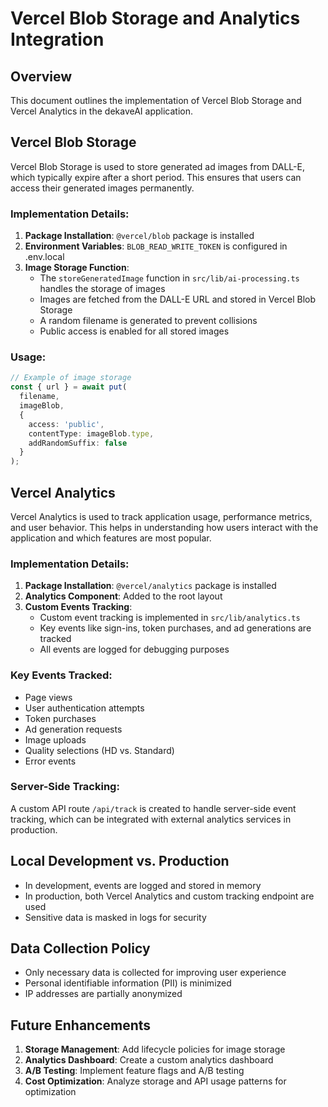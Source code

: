 # Vercel Blob Storage and Analytics Integration

## Overview
This document outlines the implementation of Vercel Blob Storage and Vercel Analytics in the dekaveAI application.

## Vercel Blob Storage
Vercel Blob Storage is used to store generated ad images from DALL-E, which typically expire after a short period. This ensures that users can access their generated images permanently.

### Implementation Details:
1. **Package Installation**: `@vercel/blob` package is installed
2. **Environment Variables**: `BLOB_READ_WRITE_TOKEN` is configured in .env.local
3. **Image Storage Function**: 
   - The `storeGeneratedImage` function in `src/lib/ai-processing.ts` handles the storage of images
   - Images are fetched from the DALL-E URL and stored in Vercel Blob Storage
   - A random filename is generated to prevent collisions
   - Public access is enabled for all stored images

### Usage:
```typescript
// Example of image storage
const { url } = await put(
  filename, 
  imageBlob, 
  { 
    access: 'public',
    contentType: imageBlob.type,
    addRandomSuffix: false
  }
);
```

## Vercel Analytics
Vercel Analytics is used to track application usage, performance metrics, and user behavior. This helps in understanding how users interact with the application and which features are most popular.

### Implementation Details:
1. **Package Installation**: `@vercel/analytics` package is installed
2. **Analytics Component**: Added to the root layout
3. **Custom Events Tracking**: 
   - Custom event tracking is implemented in `src/lib/analytics.ts`
   - Key events like sign-ins, token purchases, and ad generations are tracked
   - All events are logged for debugging purposes

### Key Events Tracked:
- Page views
- User authentication attempts
- Token purchases
- Ad generation requests
- Image uploads
- Quality selections (HD vs. Standard)
- Error events

### Server-Side Tracking:
A custom API route `/api/track` is created to handle server-side event tracking, which can be integrated with external analytics services in production.

## Local Development vs. Production
- In development, events are logged and stored in memory
- In production, both Vercel Analytics and custom tracking endpoint are used
- Sensitive data is masked in logs for security

## Data Collection Policy
- Only necessary data is collected for improving user experience
- Personal identifiable information (PII) is minimized
- IP addresses are partially anonymized

## Future Enhancements
1. **Storage Management**: Add lifecycle policies for image storage
2. **Analytics Dashboard**: Create a custom analytics dashboard
3. **A/B Testing**: Implement feature flags and A/B testing
4. **Cost Optimization**: Analyze storage and API usage patterns for optimization 